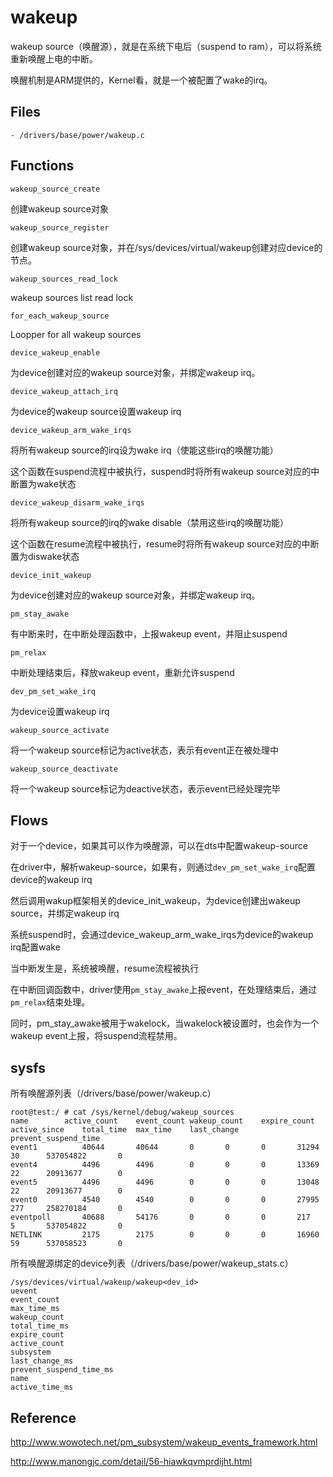 # wakeup

wakeup source（唤醒源），就是在系统下电后（suspend to ram），可以将系统重新唤醒上电的中断。

唤醒机制是ARM提供的，Kernel看，就是一个被配置了wake的irq。

## Files

```
- /drivers/base/power/wakeup.c
```

## Functions

`wakeup_source_create`

创建wakeup source对象

`wakeup_source_register`

创建wakeup source对象，并在/sys/devices/virtual/wakeup创建对应device的节点。

`wakeup_sources_read_lock`

wakeup sources list read lock

`for_each_wakeup_source`

Loopper for all wakeup sources

`device_wakeup_enable`

为device创建对应的wakeup source对象，并绑定wakeup irq。

`device_wakeup_attach_irq`

为device的wakeup source设置wakeup irq

`device_wakeup_arm_wake_irqs`

将所有wakeup source的irq设为wake irq（使能这些irq的唤醒功能）

这个函数在suspend流程中被执行，suspend时将所有wakeup source对应的中断置为wake状态

`device_wakeup_disarm_wake_irqs`

将所有wakeup source的irq的wake disable（禁用这些irq的唤醒功能）

这个函数在resume流程中被执行，resume时将所有wakeup source对应的中断置为diswake状态

`device_init_wakeup`

为device创建对应的wakeup source对象，并绑定wakeup irq。

`pm_stay_awake`

有中断来时，在中断处理函数中，上报wakeup event，并阻止suspend

`pm_relax`

中断处理结束后，释放wakeup event，重新允许suspend

`dev_pm_set_wake_irq`

为device设置wakeup irq

`wakeup_source_activate`

将一个wakeup source标记为active状态，表示有event正在被处理中

`wakeup_source_deactivate`

将一个wakeup source标记为deactive状态，表示event已经处理完毕

## Flows

对于一个device，如果其可以作为唤醒源，可以在dts中配置wakeup-source

在driver中，解析wakeup-source，如果有，则通过`dev_pm_set_wake_irq`配置device的wakeup irq

然后调用wakup框架相关的device_init_wakeup，为device创建出wakeup source，并绑定wakeup irq

系统suspend时，会通过device_wakeup_arm_wake_irqs为device的wakeup irq配置wake

当中断发生是，系统被唤醒，resume流程被执行

在中断回调函数中，driver使用`pm_stay_awake`上报event，在处理结束后，通过`pm_relax`结束处理。

同时，pm_stay_awake被用于wakelock，当wakelock被设置时，也会作为一个wakeup event上报，将suspend流程禁用。

## sysfs

所有唤醒源列表（/drivers/base/power/wakeup.c）

```
root@test:/ # cat /sys/kernel/debug/wakeup_sources                    
name		active_count	event_count	wakeup_count	expire_count	active_since	total_time	max_time	last_change	prevent_suspend_time
event1      	40644		40644		0		0		0		31294		30		537054822		0
event4      	4496		4496		0		0		0		13369		22		20913677		0
event5      	4496		4496		0		0		0		13048		22		20913677		0
event0      	4540		4540		0		0		0		27995		277		258270184		0
eventpoll   	40688		54176		0		0		0		217		5		537054822		0
NETLINK     	2175		2175		0		0		0		16960		59		537058523		0
```

所有唤醒源绑定的device列表（/drivers/base/power/wakeup_stats.c）

```
/sys/devices/virtual/wakeup/wakeup<dev_id>
uevent
event_count
max_time_ms
wakeup_count
total_time_ms
expire_count
active_count
subsystem
last_change_ms
prevent_suspend_time_ms
name
active_time_ms
```

## Reference

<http://www.wowotech.net/pm_subsystem/wakeup_events_framework.html>

<http://www.manongjc.com/detail/56-hiawkqvmprdijht.html>